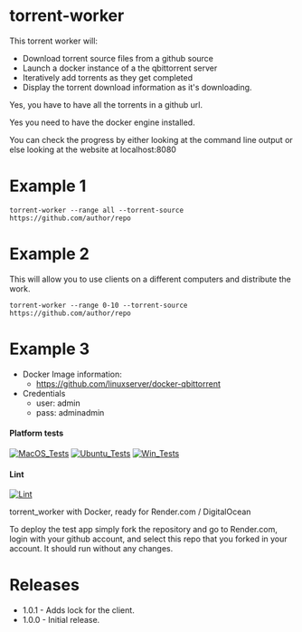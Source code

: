 # torrent-worker


This torrent worker will:

  * Download torrent source files from a github source
  * Launch a docker instance of a the qbittorrent server
  * Iteratively add torrents as they get completed
  * Display the torrent download information as it's downloading.

Yes, you have to have all the torrents in a github url.

Yes you need to have the docker engine installed.

You can check the progress by either looking at the command line output or else looking at the website at localhost:8080


# Example 1

`torrent-worker --range all --torrent-source https://github.com/author/repo`


# Example 2

This will allow you to use clients on a different computers and distribute the work.

`torrent-worker --range 0-10 --torrent-source https://github.com/author/repo`

# Example 3

  * Docker Image information:
    * https://github.com/linuxserver/docker-qbittorrent
  * Credentials
    * user: admin
    * pass: adminadmin


#### Platform tests

[![MacOS_Tests](https://github.com/zackees/zlib-download/actions/workflows/test_macos.yml/badge.svg)](https://github.com/zackees/zlib-download/actions/workflows/test_macos.yml)
[![Ubuntu_Tests](https://github.com/zackees/zlib-download/actions/workflows/test_ubuntu.yml/badge.svg)](https://github.com/zackees/zlib-download/actions/workflows/test_ubuntu.yml)
[![Win_Tests](https://github.com/zackees/zlib-download/actions/workflows/test_win.yml/badge.svg)](https://github.com/zackees/zlib-download/actions/workflows/test_win.yml)

#### Lint

[![Lint](https://github.com/zackees/zlib-download/actions/workflows/lint.yml/badge.svg)](https://github.com/zackees/zlib-download/actions/workflows/lint.yml)

torrent_worker with Docker, ready for Render.com / DigitalOcean

To deploy the test app simply fork the repository and go to Render.com, login with your github account, and select this repo that you forked in your account. It should run without any changes.

# Releases

  * 1.0.1 - Adds lock for the client.
  * 1.0.0 - Initial release.